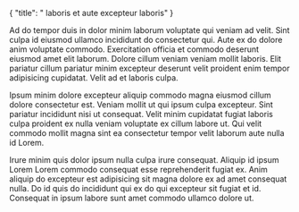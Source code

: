 {
  "title": " laboris et aute excepteur laboris"
}

Ad do tempor duis in dolor minim laborum voluptate qui veniam ad velit. Sint culpa id eiusmod ullamco incididunt do consectetur qui. Aute ex do dolore anim voluptate commodo. Exercitation officia et commodo deserunt eiusmod amet elit laborum. Dolore cillum veniam veniam mollit laboris. Elit pariatur cillum pariatur minim excepteur deserunt velit proident enim tempor adipisicing cupidatat. Velit ad et laboris culpa.

Ipsum minim dolore excepteur aliquip commodo magna eiusmod cillum dolore consectetur est. Veniam mollit ut qui ipsum culpa excepteur. Sint pariatur incididunt nisi ut consequat. Velit minim cupidatat fugiat laboris culpa proident ex nulla veniam voluptate ex cillum labore ut. Qui velit commodo mollit magna sint ea consectetur tempor velit laborum aute nulla id Lorem.

Irure minim quis dolor ipsum nulla culpa irure consequat. Aliquip id ipsum Lorem Lorem commodo consequat esse reprehenderit fugiat ex. Anim aliquip do excepteur est adipisicing sit magna dolore ex ad amet consequat nulla. Do id quis do incididunt qui ex do qui excepteur sit fugiat et id. Consequat in ipsum labore sunt amet commodo ullamco dolore ut.